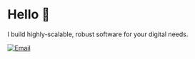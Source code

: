 # Hello 👋

I build highly-scalable, robust software for your digital needs.

[![Email](https://img.shields.io/badge/Email-Contact-red?style=for-the-badge&logo=gmail)](mailto:ljllacuna5@gmail.com)
